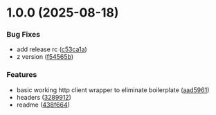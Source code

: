 # 1.0.0 (2025-08-18)


### Bug Fixes

* add release rc ([c53ca1a](https://github.com/signal426/zig-common/commit/c53ca1a972f375fcbb85de5a471b6621f97eb2e7))
* z version ([f54565b](https://github.com/signal426/zig-common/commit/f54565bea24219e2c917dce661323d7c473c91c3))


### Features

* basic working http client wrapper to eliminate boilerplate ([aad5961](https://github.com/signal426/zig-common/commit/aad5961ef3c4a319a33a86226814bcf218ed76e1))
* headers ([3289912](https://github.com/signal426/zig-common/commit/3289912611d74da204681f39eb46ef19e5fc85a4))
* readme ([438f664](https://github.com/signal426/zig-common/commit/438f664dec9e6c926e59ddd7a0d0de0b4fa91b1e))
